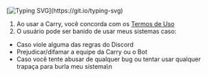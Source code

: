 [![Typing
  SVG](https://readme-typing-svg.herokuapp.com?color=86deff&lines=+Termos+de+Uso.)](https://git.io/typing-svg)
1. Ao usar a Carry, você concorda com os [Termos de Uso](https://github.com/carrybotdiscord/Termos/blob/main/README.md)
2. O usuário pode ser banido de usar meus sistemas caso:
- Caso viole alguma das regras do Discord
- Prejudicar/difamar a equipe da Carry ou o Bot
- Caso você tente abusar de qualquer bug ou tentar usar qualquer trapaça para burla meu sistema\n


